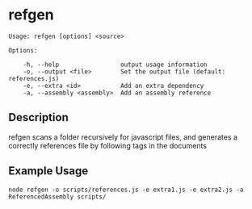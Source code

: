 refgen
======

    Usage: refgen [options] <source>

    Options:

        -h, --help                 output usage information
        -o, --output <file>        Set the output file (default: references.js)
        -e, --extra <id>           Add an extra dependency
        -a, --assembly <assembly>  Add an assembly reference

Description
-----------

refgen scans a folder recursively for javascript files, and generates a correctly references file by following
<reference> tags in the documents

Example Usage
-------------
    node refgen -o scripts/references.js -e extra1.js -e extra2.js -a ReferencedAssembly scripts/